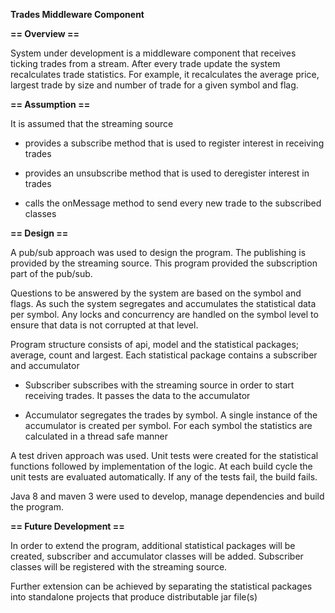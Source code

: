 

**Trades Middleware Component**


**== Overview ==**

System under development is a middleware component that receives ticking trades from a stream. After every trade update the system recalculates trade statistics. For example, it recalculates the average price, largest trade by size and number of trade for a given symbol and flag.

**== Assumption ==**

It is assumed that the streaming source

 - provides a subscribe method that is used to register interest in receiving trades

 - provides an unsubscribe method that is used to deregister interest in trades

 - calls the onMessage method to send every new trade to the subscribed classes


**== Design ==**

A pub/sub approach was used to design the program. The publishing is provided by the streaming source. This program provided the subscription part of the pub/sub.

Questions to be answered by the system are based on the symbol and flags. As such the system segregates and accumulates the statistical data per symbol. Any locks and concurrency are handled on the symbol level to ensure that data is not corrupted at that level.

Program structure consists of api, model and the statistical packages; average, count and largest. Each statistical package contains a subscriber and accumulator

 - Subscriber subscribes with the streaming source in order to start receiving trades. It passes the data to the accumulator

 - Accumulator segregates the trades by symbol. A single instance of the accumulator is created per symbol. For each symbol the statistics are calculated in a thread safe manner

 A test driven approach was used. Unit tests were created for the statistical functions followed by implementation of the logic. At each build cycle the unit tests are evaluated automatically. If any of the tests fail, the build fails.

Java 8 and maven 3 were used to develop, manage dependencies and build the program.


**== Future Development ==**

In order to extend the program, additional statistical packages will be created, subscriber and accumulator classes will be added. Subscriber classes will be registered with the streaming source.

Further extension can be achieved by separating the statistical packages into standalone projects that produce distributable jar file(s)

